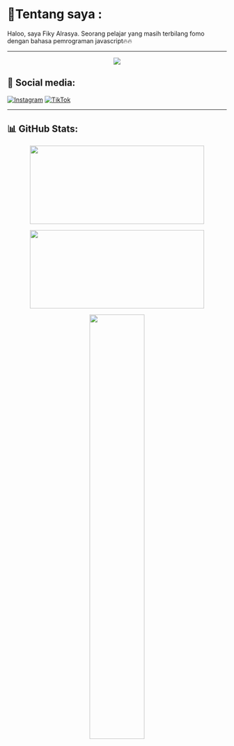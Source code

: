 <h1>💫Tentang saya : </h1>


Haloo, saya Fiky Alrasya. Seorang pelajar yang masih terbilang fomo dengan bahasa pemrograman javascript🔥🔥

---
<p align="center">
  <img src="https://scontent.fjog3-1.fna.fbcdn.net/v/t39.30808-6/491723020_1235214471501354_4431859504111291848_n.jpg?stp=dst-jpg_p526x296_tt6&_nc_cat=103&ccb=1-7&_nc_sid=833d8c&_nc_ohc=ROkGldhhyGIQ7kNvwGB0-fY&_nc_oc=AdnSBzvZsaMsEzg2A7n3RtJIbsEUlWNGxtAVN_hoPMR-yZ4ta8DE38gyqFoaz7lZ650&_nc_zt=23&_nc_ht=scontent.fjog3-1.fna&_nc_gid=kRYbx6cetQcHlhNs14CTMw&oh=00_AfNXwjjHjWJWKru37gq8ancSzchR6ARdWn0vhylc-2RCFw&oe=6860BB16" />
</p>


## 🔗 Social media:
[![Instagram](https://img.shields.io/badge/-Instagram-E4405F?style=flat-square&logo=instagram&logoColor=white)](https://instagram.com/kyyntseph)
[![TikTok](https://img.shields.io/badge/-TikTok-000000?style=flat-square&logo=tiktok&logoColor=white)](https://tiktok.com/@razzkyy.98)


---


## 📊 GitHub Stats:

<p align="center">
  <img src="https://github-readme-stats.vercel.app/api?username=KyyTzy09&show_icons=true&theme=dark&hide_border=true" width="400" height="180" />
</p>

<p align="center">
  <img src="https://github-readme-streak-stats.herokuapp.com/?username=KyyTzy09&theme=dark&hide_border=true" width="400" height="180" />
</p>

<p align="center">
  <img src="https://github-readme-stats.vercel.app/api/top-langs/?username=KyyTzy09&layout=compact&theme=dark&hide_border=true" width="50%" />
</p>
